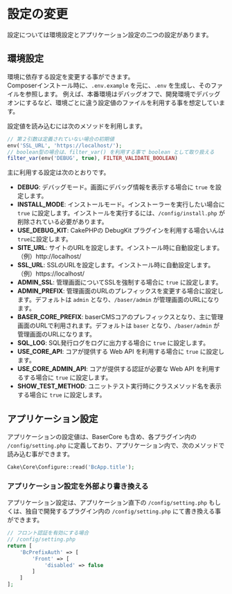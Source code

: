 # 設定の変更

設定については環境設定とアプリケーション設定の二つの設定があります。

## 環境設定

環境に依存する設定を変更する事ができます。   
Composerインストール時に、`.env.example` を元に、`.env` を生成し、そのファイルを参照します。
例えば、本番環境はデバッグオフで、開発環境でデバッグオンにするなど、環境ごとに違う設定値のファイルを利用する事を想定しています。

設定値を読み込むには次のメソッドを利用します。

```php
// 第２引数は定義されていない場合の初期値
env('SSL_URL', 'https://localhost/');
// boolean型の場合は、filter_var() を利用する事で boolean として取り扱える
filter_var(env('DEBUG', true), FILTER_VALIDATE_BOOLEAN)
```

主に利用する設定は次のとおりです。

- **DEBUG**: デバッグモード。画面にデバッグ情報を表示する場合に `true` を設定します。
- **INSTALL_MODE**: インストールモード。インストーラーを実行したい場合に `true` に設定します。インストールを実行するには、`/config/install.php` が削除されている必要があります。 
- **USE_DEBUG_KIT**: CakePHPの DebugKit プラグインを利用する場合いんは `true`に設定します。
- **SITE_URL**: サイトのURLを設定します。インストール時に自動設定します。  
  （例）http://localhost/
- **SSL_URL**: SSLのURLを設定します。インストール時に自動設定します。  
  （例）https://localhost/
- **ADMIN_SSL**: 管理画面についてSSLを強制する場合に `true` に設定します。
- **ADMIN_PREFIX**: 管理画面のURLのプレフィックスを変更する場合に設定します。デフォルトは `admin` となり、`/baser/admin` が管理画面のURLになります。
- **BASER_CORE_PREFIX**: baserCMSコアのプレフィックスとなり、主に管理画面のURLで利用されます。デフォルトは `baser` となり、`/baser/admin` が管理画面のURLになります。
- **SQL_LOG**: SQL発行ログをログに出力する場合に `true` に設定します。
- **USE_CORE_API**: コアが提供する Web API を利用する場合に `true` に設定します。
- **USE_CORE_ADMIN_API**: コアが提供する認証が必要な Web API を利用するする場合に `true` に設定します。
- **SHOW_TEST_METHOD**: ユニットテスト実行時にクラスメソッド名を表示する場合に `true` に設定します。

## アプリケーション設定

アプリケーションの設定値は、BaserCore も含め、各プラグイン内の `/config/setting.php` に定義しており、アプリケーション内で、次のメソッドで読み込む事ができます。

```php
Cake\Core\Configure::read('BcApp.title');
```

### アプリケーション設定を外部より書き換える

アプリケーション設定は、アプリケーション直下の `/config/setting.php` もしくは、独自で開発するプラグイン内の `/config/setting.php` にて書き換える事ができます。

```php
// フロント認証を有効にする場合
// /config/setting.php
return [
    'BcPrefixAuth' => [
        'Front' => [
            'disabled' => false
        ]
    ]
];
```


　
